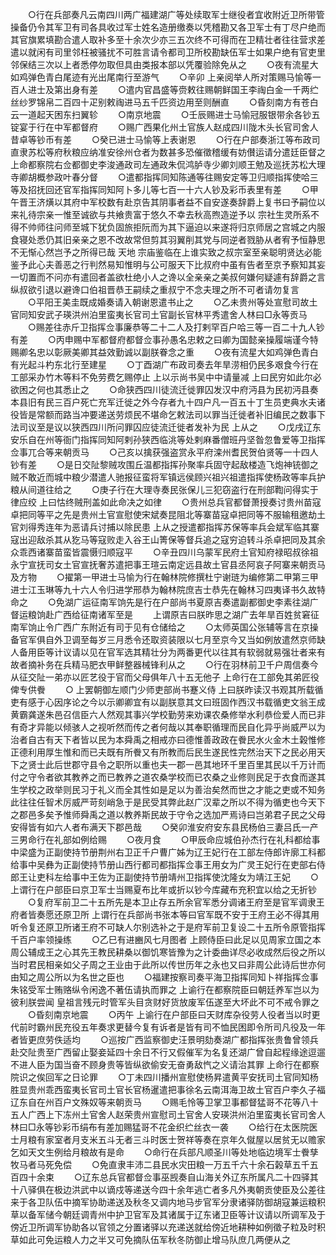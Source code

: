 <!-- { "loadSidebar": true } -->
　　○行在兵部奏凡云南四川两广福建湖广等处续取军士继役者宜收附近卫所带管操备仍令其军卫有司各具收过军士姓名造册缴奏以凭稽勘又各卫军士有丁尽户绝而其官旗累填勘合遣人取补多至十余次少亦三五次终不可得而在卫精壮者往往营求差遣以就闲有司里邻枉被骚扰不可胜言请令都司卫所校勘缺伍军士如果户绝有官吏里邻保结三次以上者悉停勿取但具由类报本部以凭覆验除免从之
　　○夜有流星大如鸡弹色青白尾迹有光出尾南行至游气
　　○辛卯  上亲阅举人所对策赐马愉等一百人进士及第出身有差
　　○遣内官昌盛等赍敕往赐朝鲜国王李祹白金一千两纻丝纱罗锦帛二百四十疋别敕祹进马五千匹资边用至则酬直
　　○昏刻南方有苍白云一道起天困东扫翼轸
　　○南京地震
　　○壬辰赐进士马愉冠服银带余各钞五锭宴于行在中军都督府
　　○赐广西果化州土官族人赵成四川陇木头长官司舍人昔卓等钞币有差
　　○癸已进士马愉等上表谢恩
　　○行在户部奏浙江等布政司直隶苏松等府秋粮应纳准安徐州仓者为数甚多恐催徵稽缓有妨儧运请分遣廷臣督之  上命都察院右佥都御史李浚通政司左通政朱侃鸿胪寺少卿刘顺王勉及巡抚苏松大理寺卿胡概参政叶春分督
　　○遣都指挥同知陈通等往赐安定等卫归顺指挥使哈三等及招抚回还官军指挥同知阿卜多儿等七百一十六人钞及彩币表里有差
　　○甲午晋王济熿以其府中军校数有赴京告其阴事者益不自安遂奏辞爵上复书曰予嗣位以来礼待宗亲一惟至诚欲与共飨贵富于悠久不幸去秋高煦造逆予以  宗社生灵所系不得不帅师往问师至城下犹负固旅拒阮而为其下逼迫以来遂将归京师居之宫城之内服食寝处悉仍其旧亲亲之恩不改故常但剪其羽翼削其党与同逆者戮胁从者宥予恒静思不无惭心然岂予之所得已哉  天地  宗庙鉴临在上谁实致之叔宗室至亲聪明贤达必能鉴予此心夫善恶之行判然易知惟明与公可服天下比叔府中虽有告者至京予察知其妄一切置而不问亦有遣回者盖欲杜绝小人之谗以全亲亲之美叔何嫌何疑遽有辞爵之言纵叔欲引退以避谗口伯祖晋恭王嗣续之重叔宁不念夫理之所不可者请勿复言
　　○平阳王美圭既成婚奏请入朝谢恩遣书止之
　　○乙未贵州等处宣慰司故土官同知安武子瑛洪州泊里蛮夷长官司土官副长官林平秀遣舍人林曰□永等贡马
　　○赐差往赤斤卫指挥佥事廉恭等二十二人及打剌罕百户哈三等一百二十九人钞有差
　　○丙申赐中军都督府都督佥事孙愚名忠敕之曰卿为国懿亲操履端谨今特赐卿名忠以彰厥美卿其益效勤诚以副朕眷念之重
　　○夜有流星大如鸡弹色青白有光起斗杓东北行至建星
　　○丁酉湖广布政司奏去年旱涝相仍民多艰食今行在工部采办竹木等料不免劳费乞赐停止  上以示尚书吴中中请量减  上曰民穷如此尔必欲困之何也其悉止之
　　○命狭西四川徒流迁徙罪囚发汉中府沔县为民初沔县奏本县旧有民三百户死亡充军迁徙之外今存者九十四户凡一百五十丁生员吏典水夫诸役皆是常额而路当冲要递送劳烦民不堪命乞敕法司以罪当迁徙者补旧编民之数事下法司议至是议以狭西四川所问罪囚应徒流迁徙者发补为民  上从之
　　○戊戌辽东安乐自在州等衙门指挥同知阿剌孙狭西临洮等处剌麻番僧班丹坚昝忽鲁爱等卫指挥佥事兀合等来朝贡马
　　○己亥以擒获强盗赏永平府滦州耆民贺伯贤等一十四人钞有差
　　○是日交阯黎贼攻围丘温都指挥孙聚率兵固守起敌楼造飞炮神铳御之贼不敢近而城中粮少潜遣人驰报征蛮将军镇远侯顾兴祖兴祖遣指挥使杨政等率兵护粮从间道往给之
　　○庚子行在大理寺奏民张保儿三犯窃盗行在刑部鞫问得实于律应绞  上曰怙终贼刑盖如此命决之如律
　　○贵州总兵官都督萧授奏讨贵州苗寇卓把同等平之先是贵州土官宣慰使宋斌奏昆阻北等寨苗寇卓把同等不服输租邀劫土官刘得秀连年为恶请兵讨捕以除民患  上从之授遣都指挥苏保等率兵会斌军临其寨寇出迎敌杀其从犵马等寇败走入谷王山箐保等督兵追之寇穷迫转斗杀卓把同及其余众乖西诸寨苗蛮皆震慑归顺寇平
　　○辛丑四川乌蒙军民府土官知府禄昭叔徐祖永宁宣抚司女土官宣抚奢苏遣把事王瑄云南定远县故土官县丞阿哀子阿寨来朝贡马及方物
　　○擢第一甲进士马愉为行在翰林院修撰杜宁谢琏为编修第二甲第三甲进士江玉琳等九十六人令归进学邢恭为翰林院庶吉士恭先在翰林习四夷译书久故特命之
　　○免湖广运征南军饷先是行在户部尚书夏原吉奏遣副都御史李素往湖广督运粮饷赴广西给征南诸军至是
　　上谓原吉曰朕昨思之湖广去年旱百姓贫窘征南军饷止令广西广东附近有司于见有仓储给之
　　○太师英国公张辅等言在京操备官军俱自外卫调至每岁三月悉令还取资装限以七月至京今又当如例放遣然京师缺人备用臣等计议请以见在官军选其精壮分为两番更代以往其有软弱就易强壮者来有故者摘补务在兵精马肥衣甲鲜整器械锋利从之
　　○行在羽林前卫千户周信奏今从征交阯一弟亦以匠艺役于官而父母俱年八十五无他子  上命行在工部免其弟匠役俾专供餋
　　○  上罢朝御左顺门少师吏部尚书蹇义侍  上曰朕昨读汉书观其所载循吏有感于心因序论之今以示卿卿宜有以副朕意其文曰班固作西汉书载循吏文翁王成黄霸龚遂朱邑召信臣六人然观其事兴学校勤劳来劝课农桑修举水利恭俭爱人而已非有奇才异能以倾骇人之视听然而传之者何哉以其奉职循理而民自化异乎尚威严以为治者自古有天下者皆以民为本舜禹之相戒亦曰德惟善政政在餋民水火金木土榖惟修正德利用厚生惟和而已夫既有所餋又有所教而后民生遂民性完然治天下之民必用天下之贤士此后世郡守县令之职所以重也夫一郡一邑其地环千里百里其民以千万计而付之守令者欲其教养之而已教养之道农桑学校而已农桑之业修则民足于衣食而遂其生学校之政举则民习于礼义而全其性如是足以为善治矣然而世之才能之吏或不知务此往往任智术厉威严苛刻峭急于是民受其弊此赵广汉辈之所以不得为循吏也今天下之郡邑多矣予惟师舜禹之道以教养斯民故于守令之选加严焉诗曰岂弟君子民之父母安得皆有如六人者布满天下郡邑哉
　　○癸卯淮安府安东县民杨伯三妻吕氏一产三男命行在礼部如例给赐
　　○夜月食
　　○甲辰命应城伯孙杰行在礼科都给事中梁盛为正副使持节册荆州右卫正千户曹广姊为辽王妃行在工部左侍郎许廓工科都给事中吴彝为正副使持节册山西行都司都指挥佥事王用女为广灵王妃行在吏部右侍郎王让吏科左给事中王佐为正副使持节册靖州卫指挥使沈隆女为靖江王妃
　　○  上谓行在户部臣曰京卫军士当赐夏布比年或折以钞今库藏布充积宜以给之无折钞
　　○复府军前卫二十五所先是本卫止存五所余官军悉分调诸王府至是官军调隶王府者皆奏愿还原卫所  上谓行在兵部尚书张本等曰官军既不安于王府王必不得其用听令复还原卫所诸王府不可缺人尔别选补之于是府军前卫复设二十五所令原管指挥千百户率领操练
　　○乙巳有进豳风七月图者  上顾侍臣曰此足以见周家立国之本周公辅成王之心其先王教民耕桑以御饥寒皆豫为之计委曲详尽必收成然后役之所以当时君民相亲如父子周之王业由于此所以传世历年之永也又曰非周公此诗后世亦何由知之周公所以为名世之臣也
　　○福建按察司奏平海卫指挥同知卜祥指挥佥事朱铭受军士贿赂纵令闲逸不著伍请执而罪之  上谕行在都察院臣曰朝廷养军岂以为彼利朕尝闻  皇祖言残元时管军头目贪财好货放废军伍遂至大坏此不可不戒令罪之
　　○昏刻南京地震
　　○丙午  上谕行在户部臣曰天财库杂役劳人役者当以时更代前时霸州民充役五年奏求更替今复有诉者是皆有司不恤民困即令所司凡役及一年者皆更庶劳佚适均
　　○巡按广西监察御史汪景明劾奏湖广都指挥张贵鲁曾领兵赴交阯贵至广西留止娶妾延四十余日不行又假催军为名复还湖广曾自起程缘途逗遛不进人臣为国当奋不顾身贵等皆纵欲偷安无奋勇敌忾之义请治其罪  上命行在都察院识之俟回军之日论罪
　　○丁未四川播州宣慰使杨昇遣黄平安抚司土官同知杨胜显贵州乖西蛮夷长官司土官长官杨暹遣把事徐名云南洱海卫故土官百户李久子福辽东自在州百户文殊奴等来朝贡马
　　○赐毛怜等卫掌卫事都督猛哥不花等八十五人广西上下冻州土官舍人赵荣贵州宣慰司土官舍人安瑛洪州泊里蛮夷长官司舍人林曰□永等钞彩币绢布有差加赐猛哥不花金织纻丝衣一袭
　　○给行在太医院医士月粮有家室者月支米五斗无者三斗时医士贺祥等奏在京年久僦屋以居贫无以赡家乞如天文生例给月粮故有是命
　　○命行在兵部凡顺圣川等处地临边境军士餋孳牧马者马死免偿
　　○免直隶丰沛二县民水灾田粮一万五千六十余石榖草五千五百四十余束
　　○辽东总兵官都督佥事巫觊奏自山海关外辽东所属凡二十四驿其十八驿俱在极边洪武中以谪戍等递送今四十余年逃亡者多凡外夷朝贡使臣及公差往来于各卫队伍中摘军协助递送及秋冬又调内地马步官军分隶诸驿防御胡寇兼运粮积草以备军储今朝廷调青州中护卫官军及其诸属于辽东诸卫臣等计议请以所调军及于傍近卫所调军协助各以官领之分置诸驿以充递送就给傍近地耕种如例徵子粒及时积草如此可免运粮人力之半又可免摘队伍军秋冬防御止增马队庶几两便从之
